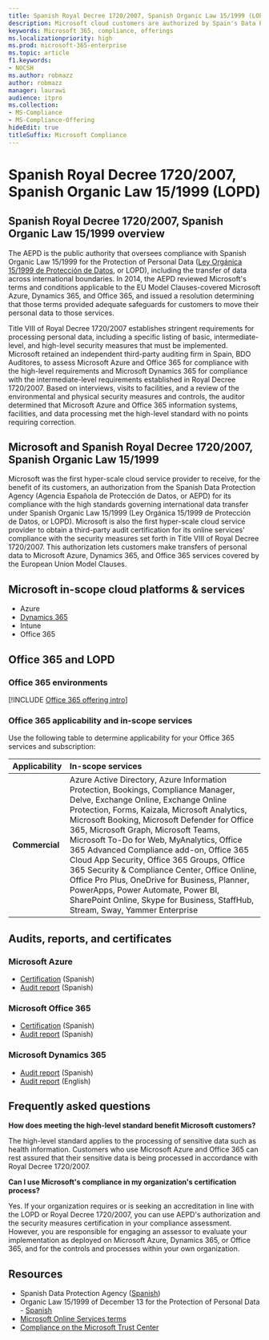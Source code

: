 ```yaml
---
title: Spanish Royal Decree 1720/2007, Spanish Organic Law 15/1999 (LOPD)
description: Microsoft cloud customers are authorized by Spain's Data Protection Agency (AEPD) to transfer data across borders.
keywords: Microsoft 365, compliance, offerings
ms.localizationpriority: high
ms.prod: microsoft-365-enterprise
ms.topic: article
f1.keywords:
- NOCSH
ms.author: robmazz
author: robmazz
manager: laurawi
audience: itpro
ms.collection:
- MS-Compliance
- MS-Compliance-Offering
hideEdit: true
titleSuffix: Microsoft Compliance
---
```


# Spanish Royal Decree 1720/2007, Spanish Organic Law 15/1999 (LOPD)

## Spanish Royal Decree 1720/2007, Spanish Organic Law 15/1999 overview

The AEPD is the public authority that oversees compliance with Spanish Organic Law 15/1999 for the Protection of Personal Data ([Ley Orgánica 15/1999 de Protección de Datos](https://www.boe.es/buscar/act.php?id=BOE-A-1999-23750), or LOPD), including the transfer of data across international boundaries. In 2014, the AEPD reviewed Microsoft's terms and conditions applicable to the EU Model Clauses-covered Microsoft Azure, Dynamics 365, and Office 365, and issued a resolution determining that those terms provided adequate safeguards for customers to move their personal data to those services.

Title VIII of Royal Decree 1720/2007 establishes stringent requirements for processing personal data, including a specific listing of basic, intermediate-level, and high-level security measures that must be implemented. Microsoft retained an independent third-party auditing firm in Spain, BDO Auditores, to assess Microsoft Azure and Office 365 for compliance with the high-level requirements and Microsoft Dynamics 365 for compliance with the intermediate-level requirements established in Royal Decree 1720/2007. Based on interviews, visits to facilities, and a review of the environmental and physical security measures and controls, the auditor determined that Microsoft Azure and Office 365 information systems, facilities, and data processing met the high-level standard with no points requiring correction.

## Microsoft and Spanish Royal Decree 1720/2007, Spanish Organic Law 15/1999

Microsoft was the first hyper-scale cloud service provider to receive, for the benefit of its customers, an authorization from the Spanish Data Protection Agency (Agencia Española de Protección de Datos, or AEPD) for its compliance with the high standards governing international data transfer under Spanish Organic Law 15/1999 (Ley Orgánica 15/1999 de Protección de Datos, or LOPD). Microsoft is also the first hyper-scale cloud service provider to obtain a third-party audit certification for its online services' compliance with the security measures set forth in Title VIII of Royal Decree 1720/2007. This authorization lets customers make transfers of personal data to Microsoft Azure, Dynamics 365, and Office 365 services covered by the European Union Model Clauses.

## Microsoft in-scope cloud platforms & services

- Azure
- [Dynamics 365](https://aka.ms/d365-compliance-list)
- Intune
- Office 365

## Office 365 and LOPD

### Office 365 environments

[!INCLUDE [Office 365 offering intro](../includes/o365-offering-introduction.md)]

### Office 365 applicability and in-scope services

Use the following table to determine applicability for your Office 365 services and subscription:

| **Applicability** | **In-scope services** |
|:------------------|:----------------------|
| **Commercial** | Azure Active Directory, Azure Information Protection, Bookings, Compliance Manager, Delve, Exchange Online, Exchange Online Protection, Forms, Kaizala, Microsoft Analytics, Microsoft Booking, Microsoft Defender for Office 365, Microsoft Graph, Microsoft Teams, Microsoft To-Do for Web, MyAnalytics, Office 365 Advanced Compliance add-on, Office 365 Cloud App Security, Office 365 Groups, Office 365 Security & Compliance Center, Office Online, Office Pro Plus, OneDrive for Business, Planner, PowerApps, Power Automate, Power BI, SharePoint Online, Skype for Business, StaffHub, Stream, Sway, Yammer Enterprise |

## Audits, reports, and certificates

### Microsoft Azure

- [Certification](https://servicetrust.microsoft.com/ViewPage/MSComplianceGuide?command=Download&downloadType=Document&downloadId=1b6465af-d3c7-4738-be6e-3ab31c01b839&docTab=4ce99610-c9c0-11e7-8c2c-f908a777fa4d_GRC_Assessment_Reports) (Spanish)
- [Audit report](https://servicetrust.microsoft.com/ViewPage/MSComplianceGuide?command=Download&downloadType=Document&downloadId=10c093a0-1f83-43c5-8f47-3ddc481cc2e9&docTab=4ce99610-c9c0-11e7-8c2c-f908a777fa4d_GRC_Assessment_Reports) (Spanish)

### Microsoft Office 365

- [Certification](https://servicetrust.microsoft.com/ViewPage/MSComplianceGuide?command=Download&downloadType=Document&downloadId=0455a8c5-f458-40c4-b7bb-b936b5ab99f5&docTab=4ce99610-c9c0-11e7-8c2c-f908a777fa4d_GRC_Assessment_Reports) (Spanish)
- [Audit report](https://servicetrust.microsoft.com/ViewPage/MSComplianceGuide?command=Download&downloadType=Document&downloadId=aecfad3e-2a46-44fd-96fb-1cbe83c6a00d&docTab=4ce99610-c9c0-11e7-8c2c-f908a777fa4d_GRC_Assessment_Reports) (Spanish)

### Microsoft Dynamics 365

- [Audit report](https://servicetrust.microsoft.com/ViewPage/MSComplianceGuide?command=Download&downloadType=Document&downloadId=1339c931-f316-4521-88fc-d60ef1d84106&docTab=4ce99610-c9c0-11e7-8c2c-f908a777fa4d_GRC_Assessment_Reports) (Spanish)
- [Audit report](https://servicetrust.microsoft.com/ViewPage/MSComplianceGuide?command=Download&downloadType=Document&downloadId=9efdba37-fa64-4d09-9703-714187435024&docTab=4ce99610-c9c0-11e7-8c2c-f908a777fa4d_GRC_Assessment_Reports) (English)

## Frequently asked questions

**How does meeting the high-level standard benefit Microsoft customers?**

The high-level standard applies to the processing of sensitive data such as health information. Customers who use Microsoft Azure and Office 365 can rest assured that their sensitive data is being processed in accordance with Royal Decree 1720/2007.

**Can I use Microsoft's compliance in my organization's certification process?**

Yes. If your organization requires or is seeking an accreditation in line with the LOPD or Royal Decree 1720/2007, you can use AEPD's authorization and the security measures certification in your compliance assessment. However, you are responsible for engaging an assessor to evaluate your implementation as deployed on Microsoft Azure, Dynamics 365, or Office 365, and for the controls and processes within your own organization.

## Resources

- Spanish Data Protection Agency ([Spanish](https://www.agpd.es/portalwebAGPD/index-ides-idphp.php))
- Organic Law 15/1999 of December 13 for the Protection of Personal Data - [Spanish](https://www.boe.es/buscar/act.php?id=BOE-A-1999-23750)
- [Microsoft Online Services terms](https://aka.ms/Online-Services-Terms)
- [Compliance on the Microsoft Trust Center](https://www.microsoft.com/trust-center/compliance/compliance-overview)
